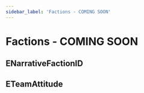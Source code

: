 ```yaml
---
sidebar_label: 'Factions - COMING SOON'
---
```


# Factions - COMING SOON

## ENarrativeFactionID

## ETeamAttitude